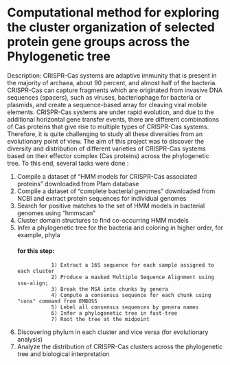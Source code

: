 # Computational method for exploring the cluster organization of selected protein gene groups across the Phylogenetic tree


Description:
CRISPR-Cas systems are adaptive immunity that is present in the majority of archaea, about 90 percent, and almost half of the bacteria. CRISPR-Cas can capture fragments which are originated from invasive DNA sequences (spacers),  such as viruses, bacteriophage for bacteria or plasmids, and create a sequence-based array for cleaving viral mobile elements. CRISPR-Cas systems are under rapid evolution, and due to the additional horizontal gene transfer events, there are different combinations of Cas proteins that give rise to multiple types of CRISPR-Cas systems. Therefore, it is quite challenging to study all these diversities from an evolutionary point of view. The aim of this project was to discover the diversity and distribution of different varieties of CRISPR-Cas systems based on their effector complex (Cas proteins) across the phylogenetic tree. To this end, several tasks were done :
1) Compile a dataset of “HMM models for CRISPR-Cas associated proteins” downloaded from Pfam database
2) Compile a dataset of “complete bacterial genomes” downloaded from NCBI and extract protein sequences for individual genomes
3) Search for positive matches to the set of HMM models in bacterial genomes using “hmmscan”
4) Cluster domain structures to find co-occurring HMM models
5) Infer a phylogenetic tree for the bacteria and coloring in higher order, for example, phyla
    #### for this step:
                  1) Extract a 16S sequence for each sample assigned to each cluster
                  2) Produce a masked Multiple Sequence Alignment using ssu-align;
                  3) Break the MSA into chunks by genera 
                  4) Compute a consensus sequence for each chunk using "cons" command from EMBOSS 
                  5) Lebel all consensus sequences by genera names
                  6) Infer a phylogenetic tree in fast-tree
                  7) Root the tree at the midpoint

6) Discovering phylum in each cluster and vice versa (for evolutionary analysis)
6) Analyze the distribution of CRISPR-Cas clusters across the phylogenetic tree and biological interpretation

